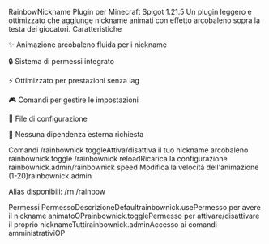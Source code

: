 RainbowNickname Plugin per Minecraft Spigot 1.21.5
Un plugin leggero e ottimizzato che aggiunge nickname animati con effetto arcobaleno sopra la testa dei giocatori.
Caratteristiche


✨ Animazione arcobaleno fluida per i nickname

🔒 Sistema di permessi integrato

⚡ Ottimizzato per prestazioni senza lag

🎮 Comandi per gestire le impostazioni

📝 File di configurazione

🚫 Nessuna dipendenza esterna richiesta


Comandi
/rainbownick toggleAttiva/disattiva il tuo nickname arcobaleno     rainbownick.toggle
/rainbownick reloadRicarica la configurazione    rainbownick.admin/rainbownick 
speed <tick>Modifica la velocità dell'animazione (1-20)rainbownick.admin

Alias disponibili:
/rn
/rainbow

Permessi
PermessoDescrizioneDefaultrainbownick.usePermesso per avere il nickname animatoOPrainbownick.togglePermesso per attivare/disattivare il proprio nicknameTuttirainbownick.adminAccesso ai comandi amministrativiOP
